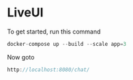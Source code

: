 # LiveUI

To get started, run this command

```javascript
docker-compose up --build --scale app=3
```

Now goto

```javascript
http://localhost:8080/chat/
```
